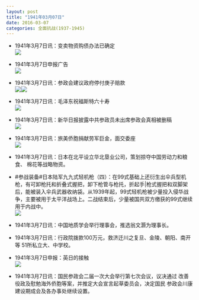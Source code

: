 ```yaml
---
layout: post
title: "1941年03月07日"
date: 2016-03-07
categories: 全面抗战(1937-1945)
---
```


<meta name="referrer" content="no-referrer" />

- 1941年3月7日讯：变卖物资购债办法已确定 <br/><img src="https://ww3.sinaimg.cn/large/aca367d8jw1f1op1iv8gwj20bi0ecwgh.jpg" />

- 1941年3月7日申报广告 <br/><img src="https://ww3.sinaimg.cn/large/aca367d8jw1f1onawfozdj20tm0dlwjd.jpg" />

- 1941年3月7日讯：参政会建议政府停付庚子赔款 <br/><img src="https://ww1.sinaimg.cn/large/aca367d8jw1f1olkpnq3dj204o06v3yx.jpg" /><img src="https://ww2.sinaimg.cn/large/aca367d8jw1f1olkppo5rj202d0dvmxm.jpg" />

- 1941年3月7日讯：毛泽东祝福斯特六十寿 <br/><img src="https://ww2.sinaimg.cn/large/aca367d8jw1f1ojtp36btj205v0bc0t9.jpg" />

- 1941年3月7日讯：新华日报披露中共参政员未出席参政会真相被删稿 <br/><img src="https://ww4.sinaimg.cn/large/aca367d8jw1f1oemwl2h3j20kc0bpt9s.jpg" />

- 1941年3月7日讯：旅美侨胞捐献劳军巨金，面交委座 <br/><img src="https://ww4.sinaimg.cn/large/aca367d8jw1f1o5yqf0oqj20e40cgwg1.jpg" />

- 1941年3月7日讯：日本在北平设立华北垦业公司，策划掠夺中国劳动力和粮食、 棉花等战略物资。 

- #参战装备#日本陆军九九式轻机枪（四）：在99式基础上还衍生出伞兵型机枪，有可卸枪托和折叠式握把，卸下枪管与枪托，折起手|枪式握把和双脚架后，能被装入伞兵武器收纳袋。从1939年起，99式轻机枪被少量投入侵华战争，主要被用于太平洋战场上。二战结束后，少量被国共双方缴获的99式继续用于内战中。 <br/><img src="https://ww1.sinaimg.cn/large/aca367d8jw1f1o2huksw4j209q0qtgq8.jpg" />

- 1941年3月7日讯：中国地质学会举行理事会，推选翁文灏为理事长。 

- 1941年3月7日讯：行政院拨款100万元，救济迁川之复旦、金陵、朝阳、南开等 51所私立大、中学校。 

- 1941年3月7日申报：英日的接触 <br/><img src="https://ww4.sinaimg.cn/large/aca367d8jw1f1ny5yxxf4j20ub14e1kx.jpg" />

- 1941年3月7日讯：国民参政会二届一次大会举行第七次会议，议决通过 改善役政及慰勉海外侨胞等案，并推定大会宣言起草委员会，决定国民 参政会川康建设期成会及各办事处继续设置。 

